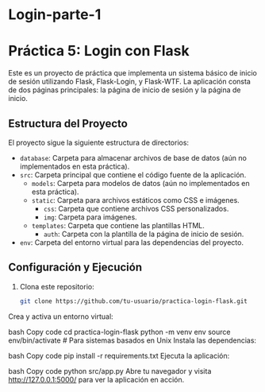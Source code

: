 # Login-parte-1
# Práctica 5: Login con Flask

Este es un proyecto de práctica que implementa un sistema básico de inicio de sesión utilizando Flask, Flask-Login, y Flask-WTF. La aplicación consta de dos páginas principales: la página de inicio de sesión y la página de inicio.

## Estructura del Proyecto

El proyecto sigue la siguiente estructura de directorios:

- `database`: Carpeta para almacenar archivos de base de datos (aún no implementados en esta práctica).
- `src`: Carpeta principal que contiene el código fuente de la aplicación.
  - `models`: Carpeta para modelos de datos (aún no implementados en esta práctica).
  - `static`: Carpeta para archivos estáticos como CSS e imágenes.
    - `css`: Carpeta que contiene archivos CSS personalizados.
    - `img`: Carpeta para imágenes.
  - `templates`: Carpeta que contiene las plantillas HTML.
    - `auth`: Carpeta con la plantilla de la página de inicio de sesión.
- `env`: Carpeta del entorno virtual para las dependencias del proyecto.

## Configuración y Ejecución

1. Clona este repositorio:

   ```bash
   git clone https://github.com/tu-usuario/practica-login-flask.git
Crea y activa un entorno virtual:

bash
Copy code
cd practica-login-flask
python -m venv env
source env/bin/activate  # Para sistemas basados en Unix
Instala las dependencias:

bash
Copy code
pip install -r requirements.txt
Ejecuta la aplicación:

bash
Copy code
python src/app.py
Abre tu navegador y visita http://127.0.0.1:5000/ para ver la aplicación en acción.

